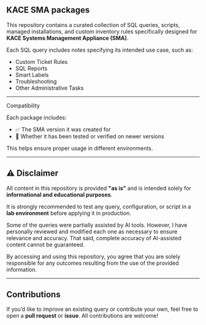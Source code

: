 ## KACE SMA packages

This repository contains a curated collection of SQL queries, scripts, managed installations, and custom inventory rules specifically designed for **KACE Systems Management Appliance (SMA)**.

Each SQL query includes notes specifying its intended use case, such as:

- Custom Ticket Rules  
- SQL Reports  
- Smart Labels  
- Troubleshooting  
- Other Administrative Tasks  

---

 Compatibility

Each package includes:

- ✅ The SMA version it was created for  
- 🔄 Whether it has been tested or verified on newer versions  

This helps ensure proper usage in different environments.

---

## ⚠️ Disclaimer

All content in this repository is provided **"as is"** and is intended solely for **informational and educational purposes**.

It is strongly recommended to test any query, configuration, or script in a **lab environment** before applying it in production.

Some of the queries were partially assisted by AI tools. However, I have personally reviewed and modified each one as necessary to ensure relevance and accuracy. That said, complete accuracy of AI-assisted content cannot be guaranteed.

By accessing and using this repository, you agree that you are solely responsible for any outcomes resulting from the use of the provided information.

---

## Contributions

If you’d like to improve an existing query or contribute your own, feel free to open a **pull request** or **issue**. All contributions are welcome!
